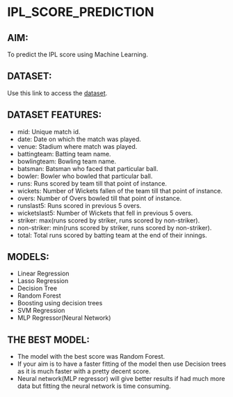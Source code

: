 # IPL_SCORE_PREDICTION

## AIM:
   To predict the IPL score using Machine Learning.		

## DATASET:
   Use this link to access the [dataset](https://www.kaggle.com/yuvrajdagur/ipl-dataset-season-2008-to-2017).
## DATASET FEATURES:

* mid: Unique match id.
* date: Date on which the match was played.
* venue: Stadium where match was played.
* battingteam: Batting team name.
* bowlingteam: Bowling team name.
* batsman: Batsman who faced that particular ball.
* bowler: Bowler who bowled that particular ball.
* runs: Runs scored by team till that point of instance.
* wickets: Number of Wickets fallen of the team till that point of instance.
* overs: Number of Overs bowled till that point of instance.
* runslast5: Runs scored in previous 5 overs.
* wicketslast5: Number of Wickets that fell in previous 5 overs.
* striker: max(runs scored by striker, runs scored by non-striker).
* non-striker: min(runs scored by striker, runs scored by non-striker).
* total: Total runs scored by batting team at the end of their innings. 

## MODELS:

  *  Linear Regression  
  *	Lasso Regression  
  *	Decision Tree
  *	Random Forest
  * Boosting using decision trees
  *	SVM Regression
  *	MLP Regressor(Neural Network)
  
## THE BEST MODEL:
   * The model with the best score was Random Forest.
   * If your aim is to have a faster fitting of the model then use Decision trees as it is much faster with a pretty decent score.
   * Neural network(MLP regressor) will give better results if had much more data but fitting the neural network is time consuming.
